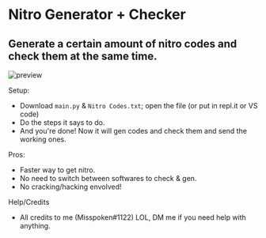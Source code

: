 # Nitro Generator + Checker
## Generate a certain amount of nitro codes and check them at the same time.

![preview](https://cdn.discordapp.com/attachments/810907384779112489/813941805619347456/Screenshot_2021-02-23_at_11.37.26_AM.png)


Setup:
- Download `main.py` & `Nitro Codes.txt`; open the file (or put in repl.it or VS code)
- Do the steps it says to do.
- And you're done! Now it will gen codes and check them and send the working ones.

Pros:
- Faster way to get nitro.
- No need to switch between softwares to check & gen.
- No cracking/hacking envolved!

Help/Credits
- All credits to me (Misspoken#1122) LOL, DM me if you need help with anything.
